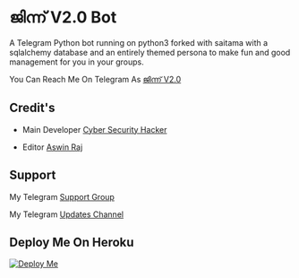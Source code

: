 
# ജിന്ന് V2.0 Bot

A Telegram Python bot running on python3 forked with saitama with a sqlalchemy database and an entirely themed persona to make fun and good management for you in your groups.

You Can Reach Me On Telegram As [ജിന്ന് V2.0 ](https://t.me/vilakkilaejinn_bot)
## Credit's
- Main Developer [Cyber Security Hacker](http://t.me/cybersecurityhacker)

- Editor [Aswin Raj](https://t.me/aswin_Raj_TG)

## Support
My Telegram [Support Group](https://t.me/AMXSUPPORT)

My Telegram [Updates Channel ](https://t.me/Jinnzzupdates)

## Deploy Me On Heroku 

[![Deploy Me](https://www.herokucdn.com/deploy/button.svg)](https://heroku.com/deploy?template=https://github.com/Azanpopz/Jinn_ultimate_bot.git) 


